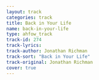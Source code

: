 ```yaml
---
layout: track
categories: track
title: Back in Your Life
name: back-in-your-life
type: ahfow_track
track-id: 274
track-lyrics: 
track-author: Jonathan Richman
track-sort: "Back in Your Life"
track-original: Jonathan Richman
cover: true
---
```

